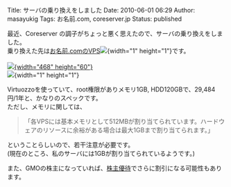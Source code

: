 Title: サーバの乗り換えをしました
Date: 2010-06-01 06:29
Author: masayukig
Tags: お名前.com, coreserver.jp
Status: published

最近、Coreserver
の調子がちょっと悪く思えたので、サーバの乗り換えをしました。  
乗り換えた先は[お名前.comのVPS](http://px.a8.net/svt/ejp?a8mat=1NUO6C+EAG2I+50+35IPWY)![](http://www.0r2.info/blog/wp-content/uploads/2011/01/03.gif){width="1"
height="1"}です。  
[  
![](http://www29.a8.net/svt/bgt?aid=100528356024&wid=002&eno=01&mid=s00000000018019029000&mc=1){width="468"
height="60"}](http://px.a8.net/svt/ejp?a8mat=1NUO6C+EAG2I+50+35AKPD)  
![](http://www16.a8.net/0.gif?a8mat=1NUO6C+EAG2I+50+35AKPD){width="1"
height="1"}

Virtuozzoを使っていて、root権限がありメモリ1GB,
HDD120GBで、29,484円/1年と、かなりのスペックです。  
ただし、メモリに関しては、  

> 「各VPSには基本メモリとして512MBが割り当てられています。ハードウェアのリソースに余裕がある場合は最大1GBまで割り当てられます。」

ということらしいので、若干注意が必要です。  
(現在のところ、私のサーバには1GBが割り当てられているようです。)

また、GMOの株主になっていれば、[株主優待](http://ir.gmo.jp/stock/returns-stockholders/#a4)でさらに割引になる可能性もあります。
